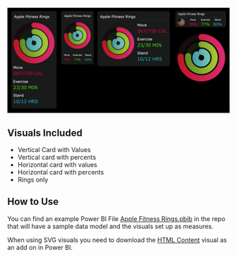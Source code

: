 ![Apple_Fitness_Rings_Animated.gif](Apple-Fitness-Rings-Image.png)


## Visuals Included
- Vertical Card with Values
- Vertical card with percents
- Horizontal card with values
- Horizontal card with percents
- Rings only  

## How to Use 

You can find an example Power BI File [Apple Fitness Rings.pbib](Power%BI%File/Apple%20Fitness%20Rings.pbib) in the repo that will have a sample data model and the visuals set up as measures. 

When using SVG visuals you need to download the [HTML Content](https://appsource.microsoft.com/en-us/product/power-bi-visuals/wa200001930?tab=overview) visual as an add on in Power BI. 

